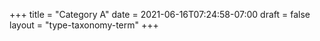 +++
title = "Category A"
date = 2021-06-16T07:24:58-07:00
draft = false
layout = "type-taxonomy-term"
+++
